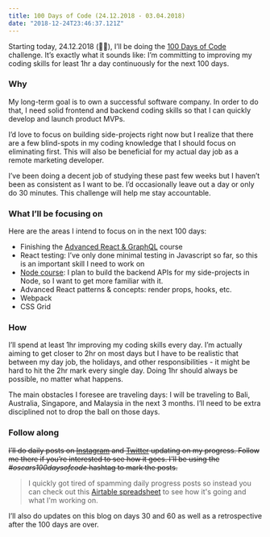 ```yaml
---
title: 100 Days of Code (24.12.2018 - 03.04.2018)
date: "2018-12-24T23:46:37.121Z"
---
```


Starting today, 24.12.2018 (🎅🏻), I’ll be doing the [100 Days of Code](https://www.100daysofcode.com/) challenge. It’s exactly what it sounds like: I’m committing to improving my coding skills for least 1hr a day continuously for the next 100 days.

### Why

My long-term goal is to own a successful software company. In order to do that, I need solid frontend and backend coding skills so that I can quickly develop and launch product MVPs. 

I’d love to focus on building side-projects right now but I realize that there are a few blind-spots in my coding knowledge that I should focus on eliminating first. This will also be beneficial for my actual day job as a remote marketing developer.

I’ve been doing a decent job of studying these past few weeks but I haven’t been as consistent as I want to be. I’d occasionally leave out a day or only do 30 minutes. This challenge will help me stay accountable.

### What I’ll be focusing on

Here are the areas I intend to focus on in the next 100 days:
* Finishing the [Advanced React & GraphQL](https://advancedreact.com) course
* React testing: I’ve only done minimal testing in Javascript so far, so this is an important skill I need to work on
* [Node course](https://learnnode.com): I plan to build the backend APIs for my side-projects in Node, so I want to get more familiar with it.
* Advanced React patterns & concepts: render props, hooks, etc.
* Webpack
* CSS Grid

### How

I’ll spend at least 1hr improving my coding skills every day.  I’m actually aiming to get closer to 2hr on most days but I have to be realistic that between my day job, the holidays, and other responsibilities - it might be hard to hit the 2hr mark every single day. Doing 1hr should always be possible, no matter what happens.

The main obstacles I foresee are traveling days: I will be traveling to Bali, Australia, Singapore, and Malaysia in the next 3 months. I’ll need to be extra disciplined not to drop the ball on those days.

### Follow along

~~I’ll do daily posts on [Instagram](https://www.instagram.com/oscarjesionek/) and [Twitter](https://twitter.com/oscarjesionek/)  updating on my progress. Follow me there if you’re interested to see how it goes. I'll be using the *#oscars100daysofcode* hashtag to mark the posts.~~

> I quickly got tired of spamming daily progress posts so instead you can check out this [Airtable spreadsheet](https://airtable.com/shrZwwdmaq3vLC0XZ/tblbR70hU52bKzQbQ) to see how it's going and what I'm working on.

I’ll also do updates on this blog on days 30 and 60 as well as a retrospective after the 100 days are over.